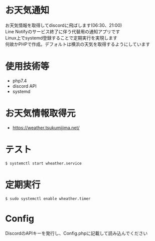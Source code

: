 # お天気通知
お天気情報を取得してdiscordに飛ばします(06:30、21:00)  
Line Notifyのサービス終了に伴う代替用の通知アプリです  
Linux上でsystemd登録することで定期実行を実現します  
何故かPHPで作成。デフォルトは横浜の天気を取得するようにしています

# 使用技術等
- php7.4
- discord API
- systemd

# お天気情報取得元
- https://weather.tsukumijima.net/

# テスト
```
$ systemctl start wheather.service
```
# 定期実行
```
$ sudo systemctl enable wheather.timer
```

# Config
DiscordのAPIキーを発行し、Config.phpに記載して読み込んでください

